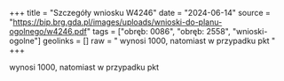 +++
title = "Szczegóły wniosku W4246"
date = "2024-06-14"
source = "https://bip.brg.gda.pl/images/uploads/wnioski-do-planu-ogolnego/w4246.pdf"
tags = ["obręb: 0086", "obręb: 2558", "wnioski-ogolne"]
geolinks = []
raw = " wynosi 1000, natomiast w przypadku pkt "
+++

 wynosi 1000, natomiast w przypadku pkt 


